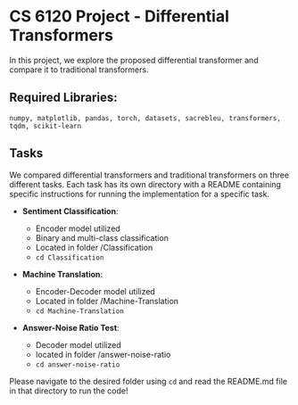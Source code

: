 # CS 6120 Project - Differential Transformers
In this project, we explore the proposed differential transformer and compare it to traditional transformers.

## Required Libraries:
`numpy, matplotlib, pandas, torch, datasets, sacrebleu, transformers, tqdm, scikit-learn`

## Tasks
We compared differential transformers and traditional transformers on three different tasks. Each task has its own directory with a README containing specific instructions for running the implementation for a specific task.

* __Sentiment Classification__:
  * Encoder model utilized
  * Binary and multi-class classification
  * Located in folder /Classification
  * `cd Classification`

* __Machine Translation__:
  * Encoder-Decoder model utilized
  * Located in folder /Machine-Translation
  * `cd Machine-Translation`

* __Answer-Noise Ratio Test__:
  * Decoder model utilized
  * located in folder /answer-noise-ratio
  * `cd answer-noise-ratio`

Please navigate to the desired folder using `cd` and read the README.md file in that directory to run the code!